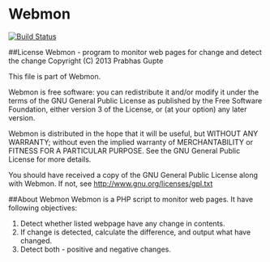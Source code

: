 Webmon
======

[![Build Status](https://travis-ci.org/pmgupte/webmon.png?branch=master)](https://travis-ci.org/pmgupte/webmon)

##License
Webmon - program to monitor web pages for change and detect the change
Copyright (C) 2013 Prabhas Gupte

This file is part of Webmon.

Webmon is free software: you can redistribute it and/or modify
it under the terms of the GNU General Public License as published by
the Free Software Foundation, either version 3 of the License, or
(at your option) any later version.

Webmon is distributed in the hope that it will be useful,
but WITHOUT ANY WARRANTY; without even the implied warranty of
MERCHANTABILITY or FITNESS FOR A PARTICULAR PURPOSE.  See the
GNU General Public License for more details.

You should have received a copy of the GNU General Public License
along with Webmon.  If not, see <http://www.gnu.org/licenses/gpl.txt>

##About Webmon
Webmon is a PHP script to monitor web pages.
It have following objectives:
1) Detect whether listed webpage have any change in contents.
2) If change is detected, calculate the difference, and output what have changed. 
3) Detect both - positive and negative changes.
